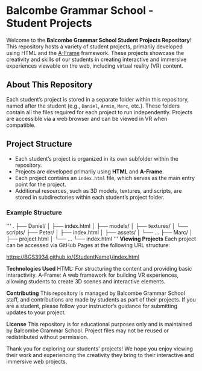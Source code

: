 # Balcombe Grammar School - Student Projects

Welcome to the **Balcombe Grammar School Student Projects Repository**! This repository hosts a variety of student projects, primarily developed using HTML and the [A-Frame](https://aframe.io) framework. These projects showcase the creativity and skills of our students in creating interactive and immersive experiences viewable on the web, including virtual reality (VR) content.

## About This Repository

Each student’s project is stored in a separate folder within this repository, named after the student (e.g., `Daniel`, `Armin`, `Marc`, etc.). These folders contain all the files required for each project to run independently. Projects are accessible via a web browser and can be viewed in VR when compatible.

## Project Structure

- Each student’s project is organized in its own subfolder within the repository.
- Projects are developed primarily using **HTML** and **A-Frame**.
- Each project contains an `index.html` file, which serves as the main entry point for the project.
- Additional resources, such as 3D models, textures, and scripts, are stored in subdirectories within each student’s project folder.

### Example Structure
'''
.
├── Daniel/
│   ├── index.html
│   ├── models/
│   ├── textures/
│   └── scripts/
├── Peter/
│   ├── index.html
│   ├── assets/
│   └── ...
├── Marc/
│   ├── project.html
│   └── ...
└── index.html
'''
**Viewing Projects**
Each project can be accessed via GitHub Pages at the following URL structure:

https://BGS3934.github.io/{StudentName}/index.html

**Technologies Used**
HTML: For structuring the content and providing basic interactivity.
A-Frame: A web framework for building VR experiences, allowing students to create 3D scenes and interactive elements.

**Contributing**
This repository is managed by Balcombe Grammar School staff, and contributions are made by students as part of their projects. If you are a student, please follow your instructor’s guidance for submitting updates to your project.

**License**
This repository is for educational purposes only and is maintained by Balcombe Grammar School. Project files may not be reused or redistributed without permission.

Thank you for exploring our students' projects! We hope you enjoy viewing their work and experiencing the creativity they bring to their interactive and immersive web projects.
